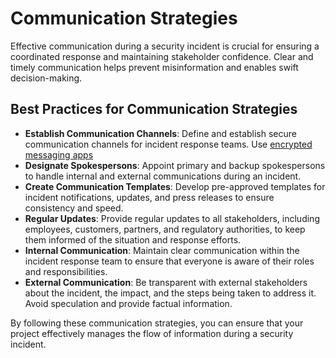 # Communication Strategies

Effective communication during a security incident is crucial for ensuring a coordinated response and maintaining stakeholder confidence. Clear and timely communication helps prevent misinformation and enables swift decision-making.

## Best Practices for Communication Strategies

- **Establish Communication Channels**: Define and establish secure communication channels for incident response teams. Use [encrypted messaging apps](../encryption/communication-encryption.md)
- **Designate Spokespersons**: Appoint primary and backup spokespersons to handle internal and external communications during an incident.
- **Create Communication Templates**: Develop pre-approved templates for incident notifications, updates, and press releases to ensure consistency and speed.
- **Regular Updates**: Provide regular updates to all stakeholders, including employees, customers, partners, and regulatory authorities, to keep them informed of the situation and response efforts.
- **Internal Communication**: Maintain clear communication within the incident response team to ensure that everyone is aware of their roles and responsibilities.
- **External Communication**: Be transparent with external stakeholders about the incident, the impact, and the steps being taken to address it. Avoid speculation and provide factual information.

By following these communication strategies, you can ensure that your project effectively manages the flow of information during a security incident.
